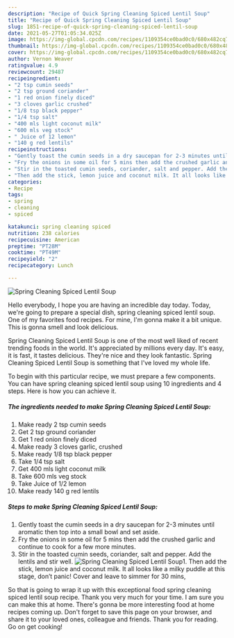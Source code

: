 ```yaml
---
description: "Recipe of Quick Spring Cleaning Spiced Lentil Soup"
title: "Recipe of Quick Spring Cleaning Spiced Lentil Soup"
slug: 1851-recipe-of-quick-spring-cleaning-spiced-lentil-soup
date: 2021-05-27T01:05:34.025Z
image: https://img-global.cpcdn.com/recipes/1109354ce0bad0c0/680x482cq70/spring-cleaning-spiced-lentil-soup-recipe-main-photo.jpg
thumbnail: https://img-global.cpcdn.com/recipes/1109354ce0bad0c0/680x482cq70/spring-cleaning-spiced-lentil-soup-recipe-main-photo.jpg
cover: https://img-global.cpcdn.com/recipes/1109354ce0bad0c0/680x482cq70/spring-cleaning-spiced-lentil-soup-recipe-main-photo.jpg
author: Vernon Weaver
ratingvalue: 4.9
reviewcount: 29487
recipeingredient:
- "2 tsp cumin seeds"
- "2 tsp ground coriander"
- "1 red onion finely diced"
- "3 cloves garlic crushed"
- "1/8 tsp black pepper"
- "1/4 tsp salt"
- "400 mls light coconut milk"
- "600 mls veg stock"
- " Juice of 12 lemon"
- "140 g red lentils"
recipeinstructions:
- "Gently toast the cumin seeds in a dry saucepan for 2-3 minutes until aromatic then top into a small bowl and set aside."
- "Fry the onions in some oil for 5 mins then add the crushed garlic and continue to cook for a few more minutes."
- "Stir in the toasted cumin seeds, coriander, salt and pepper. Add the lentils and stir well."
- "Then add the stick, lemon juice and coconut milk. It all looks like a milky puddle at this stage, don’t panic! Cover and leave to simmer for 30 mins,"
categories:
- Recipe
tags:
- spring
- cleaning
- spiced

katakunci: spring cleaning spiced 
nutrition: 238 calories
recipecuisine: American
preptime: "PT28M"
cooktime: "PT49M"
recipeyield: "2"
recipecategory: Lunch

---
```



![Spring Cleaning Spiced Lentil Soup](https://img-global.cpcdn.com/recipes/1109354ce0bad0c0/680x482cq70/spring-cleaning-spiced-lentil-soup-recipe-main-photo.jpg)

Hello everybody, I hope you are having an incredible day today. Today, we're going to prepare a special dish, spring cleaning spiced lentil soup. One of my favorites food recipes. For mine, I'm gonna make it a bit unique. This is gonna smell and look delicious.



Spring Cleaning Spiced Lentil Soup is one of the most well liked of recent trending foods in the world. It's appreciated by millions every day. It's easy, it is fast, it tastes delicious. They're nice and they look fantastic. Spring Cleaning Spiced Lentil Soup is something that I've loved my whole life.


To begin with this particular recipe, we must prepare a few components. You can have spring cleaning spiced lentil soup using 10 ingredients and 4 steps. Here is how you can achieve it.

<!--inarticleads1-->

##### The ingredients needed to make Spring Cleaning Spiced Lentil Soup:

1. Make ready 2 tsp cumin seeds
1. Get 2 tsp ground coriander
1. Get 1 red onion finely diced
1. Make ready 3 cloves garlic, crushed
1. Make ready 1/8 tsp black pepper
1. Take 1/4 tsp salt
1. Get 400 mls light coconut milk
1. Take 600 mls veg stock
1. Take  Juice of 1/2 lemon
1. Make ready 140 g red lentils




<!--inarticleads2-->

##### Steps to make Spring Cleaning Spiced Lentil Soup:

1. Gently toast the cumin seeds in a dry saucepan for 2-3 minutes until aromatic then top into a small bowl and set aside.
1. Fry the onions in some oil for 5 mins then add the crushed garlic and continue to cook for a few more minutes.
1. Stir in the toasted cumin seeds, coriander, salt and pepper. Add the lentils and stir well.
<img src="//assets-global.cpcdn.com/assets/icons/button_play-2c75c40dde080a61004c1f40b05d8f140eaff45d7e9e6481dc71c63d2e7c4909.png" alt="Spring Cleaning Spiced Lentil Soup">1. Then add the stick, lemon juice and coconut milk. It all looks like a milky puddle at this stage, don’t panic! Cover and leave to simmer for 30 mins,




So that is going to wrap it up with this exceptional food spring cleaning spiced lentil soup recipe. Thank you very much for your time. I am sure you can make this at home. There's gonna be more interesting food at home recipes coming up. Don't forget to save this page on your browser, and share it to your loved ones, colleague and friends. Thank you for reading. Go on get cooking!
